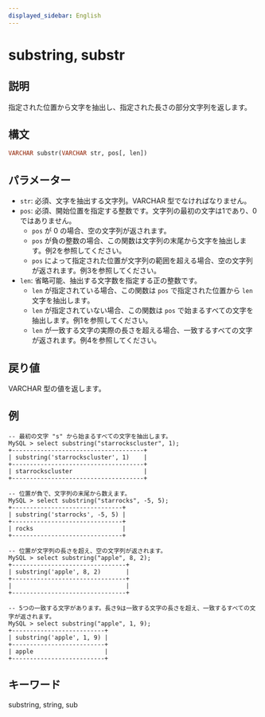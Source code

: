 ```yaml
---
displayed_sidebar: English
---
```


# substring, substr

## 説明

指定された位置から文字を抽出し、指定された長さの部分文字列を返します。

## 構文

```Haskell
VARCHAR substr(VARCHAR str, pos[, len])
```

## パラメーター

- `str`: 必須、文字を抽出する文字列。VARCHAR 型でなければなりません。
- `pos`: 必須、開始位置を指定する整数です。文字列の最初の文字は1であり、0ではありません。
  - `pos` が 0 の場合、空の文字列が返されます。
  - `pos` が負の整数の場合、この関数は文字列の末尾から文字を抽出します。例2を参照してください。
  - `pos` によって指定された位置が文字列の範囲を超える場合、空の文字列が返されます。例3を参照してください。
- `len`: 省略可能、抽出する文字数を指定する正の整数です。
  - `len` が指定されている場合、この関数は `pos` で指定された位置から `len` 文字を抽出します。
  - `len` が指定されていない場合、この関数は `pos` で始まるすべての文字を抽出します。例1を参照してください。
  - `len` が一致する文字の実際の長さを超える場合、一致するすべての文字が返されます。例4を参照してください。

## 戻り値

VARCHAR 型の値を返します。

## 例

```Plain Text
-- 最初の文字 "s" から始まるすべての文字を抽出します。
MySQL > select substring("starrockscluster", 1);
+-------------------------------------+
| substring('starrockscluster', 1)    |
+-------------------------------------+
| starrockscluster                    |
+-------------------------------------+

-- 位置が負で、文字列の末尾から数えます。
MySQL > select substring("starrocks", -5, 5);
+-------------------------------+
| substring('starrocks', -5, 5) |
+-------------------------------+
| rocks                         |
+-------------------------------+

-- 位置が文字列の長さを超え、空の文字列が返されます。
MySQL > select substring("apple", 8, 2);
+--------------------------------+
| substring('apple', 8, 2)       |
+--------------------------------+
|                                |
+--------------------------------+

-- 5つの一致する文字があります。長さ9は一致する文字の長さを超え、一致するすべての文字が返されます。
MySQL > select substring("apple", 1, 9);
+--------------------------+
| substring('apple', 1, 9) |
+--------------------------+
| apple                    |
+--------------------------+
```

## キーワード

substring, string, sub
